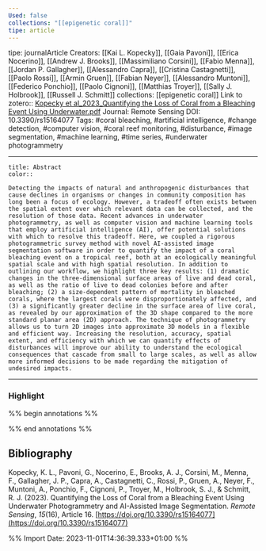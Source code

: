 ```yaml
---
Used: false
collections: "[[epigenetic coral]]"
tipe: article
---
```

tipe: journalArticle
Creators: [[Kai L. Kopecky]], [[Gaia Pavoni]], [[Erica Nocerino]], [[Andrew J. Brooks]], [[Massimiliano Corsini]], [[Fabio Menna]], [[Jordan P. Gallagher]], [[Alessandro Capra]], [[Cristina Castagnetti]], [[Paolo Rossi]], [[Armin Gruen]], [[Fabian Neyer]], [[Alessandro Muntoni]], [[Federico Ponchio]], [[Paolo Cignoni]], [[Matthias Troyer]], [[Sally J. Holbrook]], [[Russell J. Schmitt]]
collections: [[epigenetic coral]]
Link to zotero:: [Kopecky et al_2023_Quantifying the Loss of Coral from a Bleaching Event Using Underwater.pdf](zotero://select/library/items/8CTR37QF)
Journal: Remote Sensing
DOI: 10.3390/rs15164077
Tags: #coral bleaching, #artificial intelligence, #change detection, #computer vision, #coral reef monitoring, #disturbance, #image segmentation, #machine learning, #time series, #underwater photogrammetry

---
```ad-note
title: Abstract
color:: 

Detecting the impacts of natural and anthropogenic disturbances that cause declines in organisms or changes in community composition has long been a focus of ecology. However, a tradeoff often exists between the spatial extent over which relevant data can be collected, and the resolution of those data. Recent advances in underwater photogrammetry, as well as computer vision and machine learning tools that employ artificial intelligence (AI), offer potential solutions with which to resolve this tradeoff. Here, we coupled a rigorous photogrammetric survey method with novel AI-assisted image segmentation software in order to quantify the impact of a coral bleaching event on a tropical reef, both at an ecologically meaningful spatial scale and with high spatial resolution. In addition to outlining our workflow, we highlight three key results: (1) dramatic changes in the three-dimensional surface areas of live and dead coral, as well as the ratio of live to dead colonies before and after bleaching; (2) a size-dependent pattern of mortality in bleached corals, where the largest corals were disproportionately affected, and (3) a significantly greater decline in the surface area of live coral, as revealed by our approximation of the 3D shape compared to the more standard planar area (2D) approach. The technique of photogrammetry allows us to turn 2D images into approximate 3D models in a flexible and efficient way. Increasing the resolution, accuracy, spatial extent, and efficiency with which we can quantify effects of disturbances will improve our ability to understand the ecological consequences that cascade from small to large scales, as well as allow more informed decisions to be made regarding the mitigation of undesired impacts.

```

---
### Highlight

%% begin annotations %%







%% end annotations %%

## Bibliography

Kopecky, K. L., Pavoni, G., Nocerino, E., Brooks, A. J., Corsini, M., Menna, F., Gallagher, J. P., Capra, A., Castagnetti, C., Rossi, P., Gruen, A., Neyer, F., Muntoni, A., Ponchio, F., Cignoni, P., Troyer, M., Holbrook, S. J., & Schmitt, R. J. (2023). Quantifying the Loss of Coral from a Bleaching Event Using Underwater Photogrammetry and AI-Assisted Image Segmentation. _Remote Sensing_, _15_(16), Article 16. [https://doi.org/10.3390/rs15164077](https://doi.org/10.3390/rs15164077)

%% Import Date: 2023-11-01T14:36:39.333+01:00 %%
